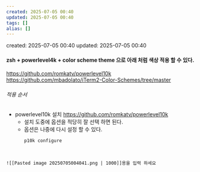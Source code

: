 ```yaml
---
created: 2025-07-05 00:40
updated: 2025-07-05 00:40
tags: []
alias: []
---
```


created: 2025-07-05 00:40
updated: 2025-07-05 00:40

#### zsh + powerlevel4k + color scheme theme 으로 아래 처럼 색상 적용 할 수 있다.

https://github.com/romkatv/powerlevel10k
https://github.com/mbadolato/iTerm2-Color-Schemes/tree/master

###### 적용 순서
- powerlevel10k 설치  https://github.com/romkatv/powerlevel10k
	- 설치 도중에 옵션을 적당히 잘 선택 하면 된다. 
	- 옵션은 나중에 다시 설정 할 수 있다. 
		```bash
		p10k configure
```


![[Pasted image 20250705004041.png | 1000]]용을 입력 하세요